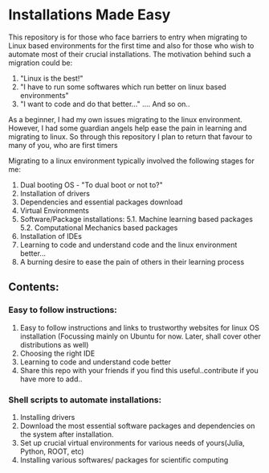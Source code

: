 # Installations Made Easy

This repository is for those who face barriers to entry when migrating to Linux based environments for the first time and also for those who wish to automate most of their crucial installations.
The motivation behind such a migration could be:

1. "Linux is the best!"
2. "I have to run some softwares which run better on linux based environments"
3. "I want to code and do that better..."
....
And so on..

As a beginner, I had my own issues migrating to the linux environment. However, I had some guardian angels help ease the pain in learning and migrating to linux.
So through this repository I plan to return that favour to many of you, who are first timers

Migrating to a linux environment typically involved the following stages for me:

1. Dual booting OS - "To dual boot or not to?" 
2. Installation of drivers
3. Dependencies and essential packages download
4. Virtual Environments
5. Software/Package installations:
  5.1. Machine learning based packages
  5.2. Computational Mechanics based packages
6. Installation of IDEs
7. Learning to code and understand code and the linux environment better...
8. A burning desire to ease the pain of others in their learning process


## Contents:
### Easy to follow instructions:
1. Easy to follow instructions and links to trustworthy websites for linux OS installation
(Focussing mainly on Ubuntu for now. Later, shall cover other distributions as well)
6. Choosing the right IDE
7. Learning to code and understand code better
8. Share this repo with your friends if you find this useful..contribute if you have more to add..
### Shell scripts to automate installations:
1. Installing drivers
2. Download the most essential software packages and dependencies on the system after installation.
3. Set up crucial virtual environments for various needs of yours(Julia, Python, ROOT, etc)
4. Installing various softwares/ packages for scientific computing  



